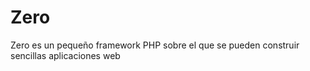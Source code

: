 # Zero
Zero es un pequeño framework PHP sobre el que se pueden construir sencillas aplicaciones web
